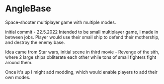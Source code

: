 # AngleBase
Space-shooter multiplayer game with multiple modes.

initial commit - 22.5.2022
Intended to be small multiplayer game, I made in between jobs. 
Player would use their small ship to defend their mothership, and destroy the enemy base.

Idea came from Star wars, initial scene in third movie - Revenge of the sith, where 2 large ships obliterate each other while tons of 
small fighters fight around them.

Once it's up I might add modding, which would enable players to add their own modes.
